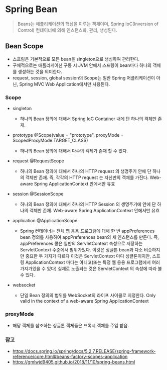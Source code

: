 # Spring Bean

> Beans는 애플리케이션의 핵심을 이루는 객체이며, Spring IoC(Inversion of Control) 컨테이너에 의해 인스턴스화, 관리, 생성된다.

## Bean Scope
- 스프링은 기본적으로 모든 bean을 singleton으로 생성하여 관리한다.
- 구체적으로는 애플리케이션 구동 시 JVM 안에서 스프링이 bean마다 하나의 객체를 생성하는 것을 의미한다.
- request, session, global session의 Scope는 일반 Spring 어플리케이션이 아닌, Spring MVC Web Application에서만 사용된다.

### Scope
- singleton
    - 하나의 Bean 정의에 대해서 Spring IoC Container 내에 단 하나의 객체만 존재.
- prototype @Scope(value = "prototype", proxyMode = ScopedProxyMode.TARGET_CLASS)   
    - 하나의 Bean 정의에 대해서 다수의 객체가 존재 할 수 있다.
- request  @RequestScope   
    - 하나의 Bean 정의에 대해서 하나의 HTTP request 의 생명주기 안에 단 하나의 객체만 존재.
    즉, 각각의 HTTP request 는 자신만의 객체를 가진다.
    Web-aware Spring ApplicationContext 안에서만 유효
- session  @SessionScope   
    - 하나의 Bean 정의에 대해서 하나의 HTTP Session 의 생명주기에 안에 단 하나의 객체만 존재.
    Web-aware Spring ApplicationContext 안에서만 유효
- application @ApplicationScope   
    - Spring 컨테이너는 전체 웹 응용 프로그램에 대해 한 번 appPreferences bean 정의를 사용하여 appPreferences bean의 새 인스턴스를 만든다.
    즉, appPreferences 콩은 일반의 ServletContext 속성으로 저장하는 ServletContext 수준에서 범위가있다. 
    이것은 싱글톤 bean과 다소 비슷하지만 중요한 두 가지가 다르다
    이것은 ServletContext 마다 싱글톤이지만, 스프링 ApplicationContext 마다는 아니고(또는 특정 웹 응용 프로그램에서 여러 가지가있을 수 있다) 실제로 노출되는 것은 ServletContext 의 속성에 따라 볼 수 있다.

- websocket   
    - 단일 Bean 정의의 범위를 WebSocket의 라이프 사이클로 지정한다. Only valid in the context of a web-aware Spring ApplicationContext

### proxyMode
- 해당 객체를 참조하는 싱글톤 객체들은 프록시 객체를 주입 받음.

### 참고
* https://docs.spring.io/spring/docs/5.2.7.RELEASE/spring-framework-reference/core.html#beans-factory-scopes-application
* https://gmlwjd9405.github.io/2018/11/10/spring-beans.html

